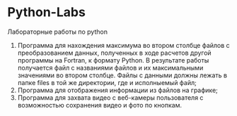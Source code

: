 # Python-Labs
 Лабораторные работы по python
1. Программа для нахождения максимума во втором столбце файлов с преобразованием данных, полученных в ходе расчетов другой программы на Fortran, к формату Python. В результате работы получается файл с названиями файлов и их максимальными значениями во втором столбце. Файлы с данными должны лежать в папке files в той же директории, где и исполныемый файл;
2. Программа для отображения информации из файлов на графике;
3. Программа для захвата видео с веб-камеры пользователя с возможностью сохранения видео и фото по кнопкам.

